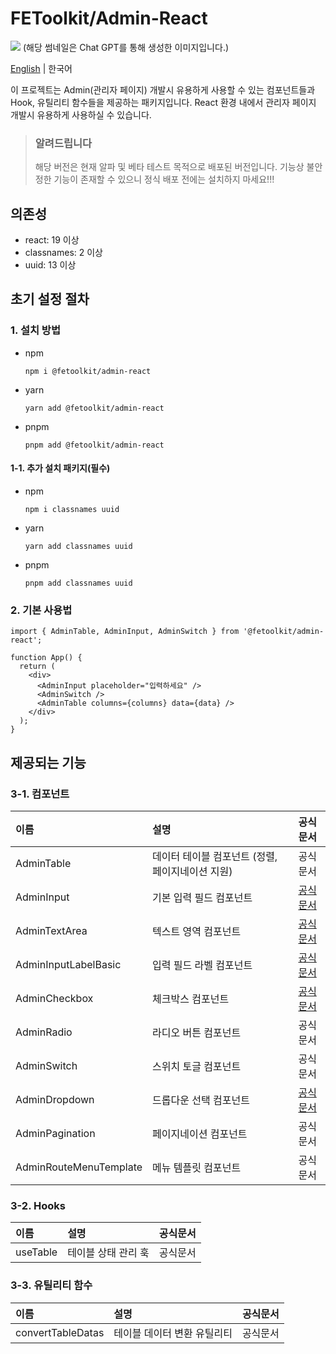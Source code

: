 # FEToolkit/Admin-React

![](https://fejumvuajiwc28287693.gcdn.ntruss.com/fetoolkit/fetoolkit_thumbnail.png)
(해당 썸네일은 Chat GPT를 통해 생성한 이미지입니다.)

[English](./README.md) | 한국어

이 프로젝트는 Admin(관리자 페이지) 개발시 유용하게 사용할 수 있는 컴포넌트들과 Hook, 유틸리티 함수들을 제공하는 패키지입니다. React 환경 내에서 관리자 페이지 개발시 유용하게 사용하실 수 있습니다.

> ### 알려드립니다
>
> 해당 버전은 현재 알파 및 베타 테스트 목적으로 배포된 버전입니다. 기능상 불안정한 기능이 존재할 수 있으니 정식 배포 전에는 설치하지 마세요!!!

## 의존성

- react: 19 이상
- classnames: 2 이상
- uuid: 13 이상

## 초기 설정 절차

### 1. 설치 방법

- npm
  ```
  npm i @fetoolkit/admin-react
  ```
- yarn
  ```
  yarn add @fetoolkit/admin-react
  ```
- pnpm
  ```
  pnpm add @fetoolkit/admin-react
  ```

#### 1-1. 추가 설치 패키지(필수)

- npm
  ```
  npm i classnames uuid
  ```
- yarn
  ```
  yarn add classnames uuid
  ```
- pnpm
  ```
  pnpm add classnames uuid
  ```

### 2. 기본 사용법

```tsx
import { AdminTable, AdminInput, AdminSwitch } from '@fetoolkit/admin-react';

function App() {
  return (
    <div>
      <AdminInput placeholder="입력하세요" />
      <AdminSwitch />
      <AdminTable columns={columns} data={data} />
    </div>
  );
}
```

## 제공되는 기능

### 3-1. 컴포넌트

| 이름                   | 설명                                             |                      공식문서                       |
| :--------------------- | :----------------------------------------------- | :-------------------------------------------------: |
| AdminTable             | 데이터 테이블 컴포넌트 (정렬, 페이지네이션 지원) |                      공식문서                       |
| AdminInput             | 기본 입력 필드 컴포넌트                          |      [공식문서](./docs/ko/component_input.md)       |
| AdminTextArea          | 텍스트 영역 컴포넌트                             |     [공식문서](./docs/ko/component_textarea.md)     |
| AdminInputLabelBasic   | 입력 필드 라벨 컴포넌트                          | [공식문서](./docs/ko/component_inputlabel_basic.md) |
| AdminCheckbox          | 체크박스 컴포넌트                                |     [공식문서](./docs/ko/component_checkbox.md)     |
| AdminRadio             | 라디오 버튼 컴포넌트                             |                      공식문서                       |
| AdminSwitch            | 스위치 토글 컴포넌트                             |                      공식문서                       |
| AdminDropdown          | 드롭다운 선택 컴포넌트                           |     [공식문서](./docs/ko/component_dropdown.md)     |
| AdminPagination        | 페이지네이션 컴포넌트                            |                      공식문서                       |
| AdminRouteMenuTemplate | 메뉴 템플릿 컴포넌트                             |                      공식문서                       |

### 3-2. Hooks

| 이름     | 설명                | 공식문서 |
| :------- | :------------------ | :------: |
| useTable | 테이블 상태 관리 훅 | 공식문서 |

### 3-3. 유틸리티 함수

| 이름              | 설명                        | 공식문서 |
| :---------------- | :-------------------------- | :------: |
| convertTableDatas | 테이블 데이터 변환 유틸리티 | 공식문서 |
